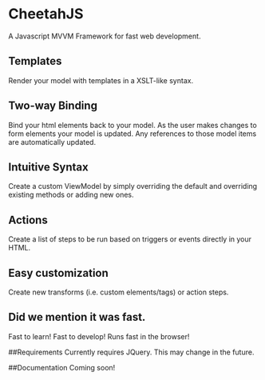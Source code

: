 # CheetahJS
A Javascript MVVM Framework for fast web development.

## Templates
Render your model with templates in a XSLT-like syntax.

## Two-way Binding
Bind your html elements back to your model. As the user makes changes to form elements your model is updated. Any references to those model items are automatically updated.

## Intuitive Syntax
Create a custom ViewModel by simply overriding the default and overriding existing methods or adding new ones.

## Actions
Create a list of steps to be run based on triggers or events directly in your HTML.

## Easy customization
Create new transforms (i.e. custom elements/tags) or action steps.

## Did we mention it was fast.
Fast to learn! Fast to develop! Runs fast in the browser!

##Requirements
Currently requires JQuery. This may change in the future.

##Documentation
Coming soon!
